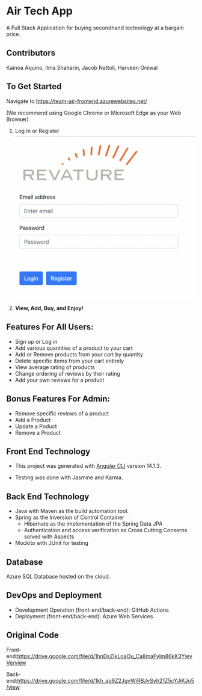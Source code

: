 # Air Tech App
A Full Stack Application for buying secondhand technology at a bargain price. 

## Contributors
Kainoa Aquino,
Ilma Shaharin, 
Jacob Nattoli,
Harveen Grewal

## To Get Started
Navigate to https://team-air-frontend.azurewebsites.net/

(We recommend using Google Chrome or Microsoft Edge as your Web Browser)
1. Log In or Register
![alt text](./src/assets/images/logInPhoto.png)

2. **View, Add, Buy, and Enjoy!**

## Features For All Users:
- Sign up or Log in 
- Add various quantities of a product to your cart 
- Add or Remove products from your cart by quantity
- Delete specific items from your cart entirely
- View average rating of products
- Change ordering of reviews by their rating
- Add your own reviews for a product

## Bonus Features For Admin:
- Remove specific reviews of a product
- Add a Product
- Update a Poduct
- Remove a Product

## Front End Technology
- This project was generated with [Angular CLI](https://github.com/angular/angular-cli) version 14.1.3.

- Testing was done with Jasmine and Karma.

## Back End Technology

- Java with Maven as the build automation tool.  
- Spring as the Inversion of Control Container
    - Hibernate as the implementation of the Spring Data JPA  
    - Authentication and access verification as Cross Cutting Conserns solved with Aspects
- Mockito with JUnit for testing

## Database 
Azure SQL Database hosted on the cloud.

##  DevOps and Deployment
- Development Operation (front-end/back-end):  GitHub Actions
- Deployment (front-end/back-end): Azure Web Services

## Original Code
Front-end:https://drive.google.com/file/d/1hnDsZIkLoaOu_Ca8maFylm86kK3YwvVe/view

Back-end:https://drive.google.com/file/d/1kh_ap9Z2JgvWiRBJvSyh21Z5cYJiKJo5/view
